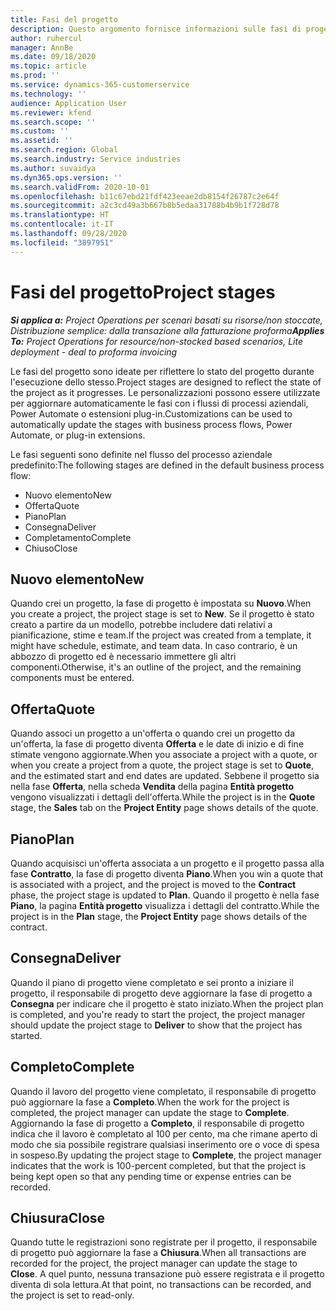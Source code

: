 ```yaml
---
title: Fasi del progetto
description: Questo argomento fornisce informazioni sulle fasi di progetto disponibili in Microsoft Dynamics Project Operations.
author: ruhercul
manager: AnnBe
ms.date: 09/18/2020
ms.topic: article
ms.prod: ''
ms.service: dynamics-365-customerservice
ms.technology: ''
audience: Application User
ms.reviewer: kfend
ms.search.scope: ''
ms.custom: ''
ms.assetid: ''
ms.search.region: Global
ms.search.industry: Service industries
ms.author: suvaidya
ms.dyn365.ops.version: ''
ms.search.validFrom: 2020-10-01
ms.openlocfilehash: b11c67ebd21fdf423eeae2db8154f26787c2e64f
ms.sourcegitcommit: a2c3cd49a3b667b8b5edaa31788b4b9b1f728d78
ms.translationtype: HT
ms.contentlocale: it-IT
ms.lasthandoff: 09/28/2020
ms.locfileid: "3897951"
---
```

# <a name="project-stages"></a><span data-ttu-id="6bf95-103">Fasi del progetto</span><span class="sxs-lookup"><span data-stu-id="6bf95-103">Project stages</span></span>

<span data-ttu-id="6bf95-104">_**Si applica a:** Project Operations per scenari basati su risorse/non stoccate, Distribuzione semplice: dalla transazione alla fatturazione proforma_</span><span class="sxs-lookup"><span data-stu-id="6bf95-104">_**Applies To:** Project Operations for resource/non-stocked based scenarios, Lite deployment - deal to proforma invoicing_</span></span>

<span data-ttu-id="6bf95-105">Le fasi del progetto sono ideate per riflettere lo stato del progetto durante l'esecuzione dello stesso.</span><span class="sxs-lookup"><span data-stu-id="6bf95-105">Project stages are designed to reflect the state of the project as it progresses.</span></span> <span data-ttu-id="6bf95-106">Le personalizzazioni possono essere utilizzate per aggiornare automaticamente le fasi con i flussi di processi aziendali, Power Automate o estensioni plug-in.</span><span class="sxs-lookup"><span data-stu-id="6bf95-106">Customizations can be used to automatically update the stages with business process flows, Power Automate, or plug-in extensions.</span></span>

<span data-ttu-id="6bf95-107">Le fasi seguenti sono definite nel flusso del processo aziendale predefinito:</span><span class="sxs-lookup"><span data-stu-id="6bf95-107">The following stages are defined in the default business process flow:</span></span>

- <span data-ttu-id="6bf95-108">Nuovo elemento</span><span class="sxs-lookup"><span data-stu-id="6bf95-108">New</span></span>
- <span data-ttu-id="6bf95-109">Offerta</span><span class="sxs-lookup"><span data-stu-id="6bf95-109">Quote</span></span>
- <span data-ttu-id="6bf95-110">Piano</span><span class="sxs-lookup"><span data-stu-id="6bf95-110">Plan</span></span>
- <span data-ttu-id="6bf95-111">Consegna</span><span class="sxs-lookup"><span data-stu-id="6bf95-111">Deliver</span></span>
- <span data-ttu-id="6bf95-112">Completamento</span><span class="sxs-lookup"><span data-stu-id="6bf95-112">Complete</span></span>
- <span data-ttu-id="6bf95-113">Chiuso</span><span class="sxs-lookup"><span data-stu-id="6bf95-113">Close</span></span> 

## <a name="new"></a><span data-ttu-id="6bf95-114">Nuovo elemento</span><span class="sxs-lookup"><span data-stu-id="6bf95-114">New</span></span>

<span data-ttu-id="6bf95-115">Quando crei un progetto, la fase di progetto è impostata su **Nuovo**.</span><span class="sxs-lookup"><span data-stu-id="6bf95-115">When you create a project, the project stage is set to **New**.</span></span> <span data-ttu-id="6bf95-116">Se il progetto è stato creato a partire da un modello, potrebbe includere dati relativi a pianificazione, stime e team.</span><span class="sxs-lookup"><span data-stu-id="6bf95-116">If the project was created from a template, it might have schedule, estimate, and team data.</span></span> <span data-ttu-id="6bf95-117">In caso contrario, è un abbozzo di progetto ed è necessario immettere gli altri componenti.</span><span class="sxs-lookup"><span data-stu-id="6bf95-117">Otherwise, it's an outline of the project, and the remaining components must be entered.</span></span>

## <a name="quote"></a><span data-ttu-id="6bf95-118">Offerta</span><span class="sxs-lookup"><span data-stu-id="6bf95-118">Quote</span></span>

<span data-ttu-id="6bf95-119">Quando associ un progetto a un'offerta o quando crei un progetto da un'offerta, la fase di progetto diventa **Offerta** e le date di inizio e di fine stimate vengono aggiornate.</span><span class="sxs-lookup"><span data-stu-id="6bf95-119">When you associate a project with a quote, or when you create a project from a quote, the project stage is set to **Quote**, and the estimated start and end dates are updated.</span></span> <span data-ttu-id="6bf95-120">Sebbene il progetto sia nella fase **Offerta**, nella scheda **Vendita** della pagina **Entità progetto** vengono visualizzati i dettagli dell'offerta.</span><span class="sxs-lookup"><span data-stu-id="6bf95-120">While the project is in the **Quote** stage, the **Sales** tab on the **Project Entity** page shows details of the quote.</span></span>

## <a name="plan"></a><span data-ttu-id="6bf95-121">Piano</span><span class="sxs-lookup"><span data-stu-id="6bf95-121">Plan</span></span>

<span data-ttu-id="6bf95-122">Quando acquisisci un'offerta associata a un progetto e il progetto passa alla fase **Contratto**, la fase di progetto diventa **Piano**.</span><span class="sxs-lookup"><span data-stu-id="6bf95-122">When you win a quote that is associated with a project, and the project is moved to the **Contract** phase, the project stage is updated to **Plan**.</span></span> <span data-ttu-id="6bf95-123">Quando il progetto è nella fase **Piano**, la pagina **Entità progetto** visualizza i dettagli del contratto.</span><span class="sxs-lookup"><span data-stu-id="6bf95-123">While the project is in the **Plan** stage, the **Project Entity** page shows details of the contract.</span></span>

## <a name="deliver"></a><span data-ttu-id="6bf95-124">Consegna</span><span class="sxs-lookup"><span data-stu-id="6bf95-124">Deliver</span></span>

<span data-ttu-id="6bf95-125">Quando il piano di progetto viene completato e sei pronto a iniziare il progetto, il responsabile di progetto deve aggiornare la fase di progetto a **Consegna** per indicare che il progetto è stato iniziato.</span><span class="sxs-lookup"><span data-stu-id="6bf95-125">When the project plan is completed, and you're ready to start the project, the project manager should update the project stage to **Deliver** to show that the project has started.</span></span>

## <a name="complete"></a><span data-ttu-id="6bf95-126">Completo</span><span class="sxs-lookup"><span data-stu-id="6bf95-126">Complete</span></span> 

<span data-ttu-id="6bf95-127">Quando il lavoro del progetto viene completato, il responsabile di progetto può aggiornare la fase a **Completo**.</span><span class="sxs-lookup"><span data-stu-id="6bf95-127">When the work for the project is completed, the project manager can update the stage to **Complete**.</span></span> <span data-ttu-id="6bf95-128">Aggiornando la fase di progetto a **Completo**, il responsabile di progetto indica che il lavoro è completato al 100 per cento, ma che rimane aperto di modo che sia possibile registrare qualsiasi inserimento ore o voce di spesa in sospeso.</span><span class="sxs-lookup"><span data-stu-id="6bf95-128">By updating the project stage to **Complete**, the project manager indicates that the work is 100-percent completed, but that the project is being kept open so that any pending time or expense entries can be recorded.</span></span>

## <a name="close"></a><span data-ttu-id="6bf95-129">Chiusura</span><span class="sxs-lookup"><span data-stu-id="6bf95-129">Close</span></span>

<span data-ttu-id="6bf95-130">Quando tutte le registrazioni sono registrate per il progetto, il responsabile di progetto può aggiornare la fase a **Chiusura**.</span><span class="sxs-lookup"><span data-stu-id="6bf95-130">When all transactions are recorded for the project, the project manager can update the stage to **Close**.</span></span> <span data-ttu-id="6bf95-131">A quel punto, nessuna transazione può essere registrata e il progetto diventa di sola lettura.</span><span class="sxs-lookup"><span data-stu-id="6bf95-131">At that point, no transactions can be recorded, and the project is set to read-only.</span></span>

